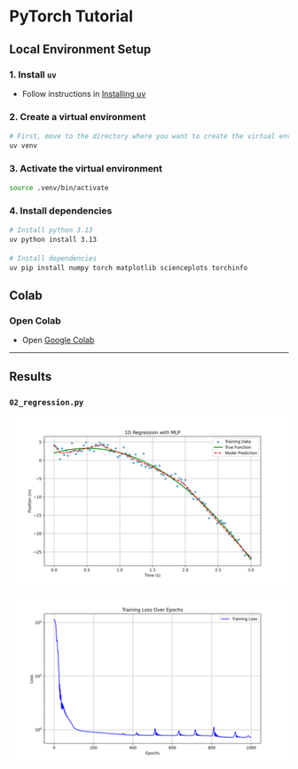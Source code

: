 # PyTorch Tutorial

## Local Environment Setup

### 1. Install `uv`

- Follow instructions in [Installing uv](https://docs.astral.sh/uv/getting-started/installation/)

### 2. Create a virtual environment

```bash
# First, move to the directory where you want to create the virtual environment
uv venv
```

### 3. Activate the virtual environment

```bash
source .venv/bin/activate
```

### 4. Install dependencies

```bash
# Install python 3.13
uv python install 3.13

# Install dependencies
uv pip install numpy torch matplotlib scienceplots torchinfo
```

## Colab

### Open Colab

- Open [Google Colab](https://colab.research.google.com/)

---

## Results

### `02_regression.py`

![Regression](./regression_plot.png)

![Loss](./loss_plot.png)
